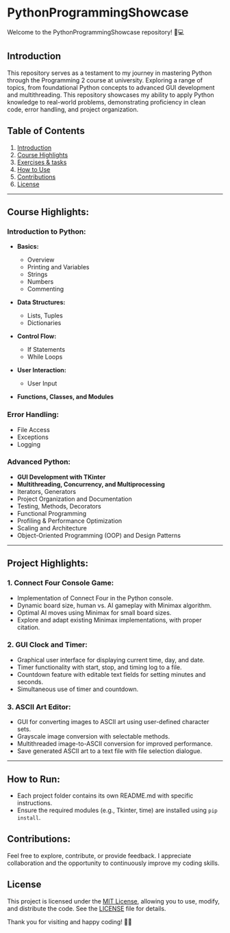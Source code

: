 # PythonProgrammingShowcase

Welcome to the PythonProgrammingShowcase repository! 🐍💻

## Introduction

This repository serves as a testament to my journey in mastering Python through the Programming 2 course at university. Exploring a range of topics, from foundational Python concepts to advanced GUI development and multithreading. This repository showcases my ability to apply Python knowledge to real-world problems, demonstrating proficiency in clean code, error handling, and project organization.

## Table of Contents

1. [Introduction](#Introduction)
2. [Course Highlights](#Course-Highlights)
3. [Exercises & tasks](#Project-Highlights)
4. [How to Use](#how-to-Run)
5. [Contributions](#contributions)
6. [License](#license)

---

## Course Highlights:

### Introduction to Python:

- **Basics:**
  - Overview
  - Printing and Variables
  - Strings
  - Numbers
  - Commenting

- **Data Structures:**
  - Lists, Tuples
  - Dictionaries

- **Control Flow:**
  - If Statements
  - While Loops

- **User Interaction:**
  - User Input

- **Functions, Classes, and Modules**

### Error Handling:

- File Access
- Exceptions
- Logging

### Advanced Python:

- **GUI Development with TKinter**
- **Multithreading, Concurrency, and Multiprocessing**
- Iterators, Generators
- Project Organization and Documentation
- Testing, Methods, Decorators
- Functional Programming
- Profiling & Performance Optimization
- Scaling and Architecture
- Object-Oriented Programming (OOP) and Design Patterns

---

## Project Highlights:

### 1. Connect Four Console Game:

- Implementation of Connect Four in the Python console.
- Dynamic board size, human vs. AI gameplay with Minimax algorithm.
- Optimal AI moves using Minimax for small board sizes.
- Explore and adapt existing Minimax implementations, with proper citation.

### 2. GUI Clock and Timer:

- Graphical user interface for displaying current time, day, and date.
- Timer functionality with start, stop, and timing log to a file.
- Countdown feature with editable text fields for setting minutes and seconds.
- Simultaneous use of timer and countdown.

### 3. ASCII Art Editor:

- GUI for converting images to ASCII art using user-defined character sets.
- Grayscale image conversion with selectable methods.
- Multithreaded image-to-ASCII conversion for improved performance.
- Save generated ASCII art to a text file with file selection dialogue.

---

## How to Run:

- Each project folder contains its own README.md with specific instructions.
- Ensure the required modules (e.g., Tkinter, time) are installed using `pip install`.

## Contributions:

Feel free to explore, contribute, or provide feedback. I appreciate collaboration and the opportunity to continuously improve my coding skills.

## License

This project is licensed under the [MIT License](LICENSE), allowing you to use, modify, and distribute the code. See the [LICENSE](LICENSE) file for details.


Thank you for visiting and happy coding! 🚀🐍
